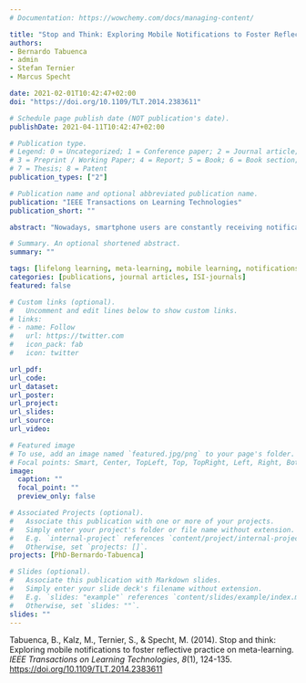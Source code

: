 ```yaml
---
# Documentation: https://wowchemy.com/docs/managing-content/

title: "Stop and Think: Exploring Mobile Notifications to Foster Reflective Practice on Meta-Learning"
authors: 
- Bernardo Tabuenca
- admin
- Stefan Ternier
- Marcus Specht

date: 2021-02-01T10:42:47+02:00
doi: "https://doi.org/10.1109/TLT.2014.2383611"

# Schedule page publish date (NOT publication's date).
publishDate: 2021-04-11T10:42:47+02:00

# Publication type.
# Legend: 0 = Uncategorized; 1 = Conference paper; 2 = Journal article;
# 3 = Preprint / Working Paper; 4 = Report; 5 = Book; 6 = Book section;
# 7 = Thesis; 8 = Patent
publication_types: ["2"]

# Publication name and optional abbreviated publication name.
publication: "IEEE Transactions on Learning Technologies"
publication_short: ""

abstract: "Nowadays, smartphone users are constantly receiving notifications from applications that provide feedback, as reminders, recommendations or announcements. Nevertheless, there is little research on the effects of mobile notifications to foster meta-learning. This paper explores the effectiveness of mobile notifications to foster reflection on meta-learning by presenting the results of two studies: 1) a formative study with 37 secondary school students offering a daily reflection and reporting exercise about their learning experience during the day; 2) an experiment involving 60 adults to read an eBook on energy-efficient driving for one hour. During that time, the participants received mobile notifications inviting them to reflect in-action. On the one hand, the results from the first study show that students do not have a habit of seeing themselves as learners and developing a “professional” awareness about their daily activity at work/school. On the other hand, the second study explores the effects of different notification types on knowledge gain and motivation. Results envision a higher knowledge gain and motivation for the group assigned with the least complex interactions with mobile devices during the reflection exercise. Finally, these results are discussed and important research questions for future research on mobile notifications are raised."

# Summary. An optional shortened abstract.
summary: ""

tags: [lifelong learning, meta-learning, mobile learning, notifications, reflection, seamless learning]
categories: [publications, journal articles, ISI-journals]
featured: false

# Custom links (optional).
#   Uncomment and edit lines below to show custom links.
# links:
# - name: Follow
#   url: https://twitter.com
#   icon_pack: fab
#   icon: twitter

url_pdf:
url_code:
url_dataset:
url_poster:
url_project:
url_slides:
url_source:
url_video:

# Featured image
# To use, add an image named `featured.jpg/png` to your page's folder. 
# Focal points: Smart, Center, TopLeft, Top, TopRight, Left, Right, BottomLeft, Bottom, BottomRight.
image:
  caption: ""
  focal_point: ""
  preview_only: false

# Associated Projects (optional).
#   Associate this publication with one or more of your projects.
#   Simply enter your project's folder or file name without extension.
#   E.g. `internal-project` references `content/project/internal-project/index.md`.
#   Otherwise, set `projects: []`.
projects: [PhD-Bernardo-Tabuenca]

# Slides (optional).
#   Associate this publication with Markdown slides.
#   Simply enter your slide deck's filename without extension.
#   E.g. `slides: "example"` references `content/slides/example/index.md`.
#   Otherwise, set `slides: ""`.
slides: ""
---
```


Tabuenca, B., Kalz, M., Ternier, S., & Specht, M. (2014). Stop and think: Exploring mobile notifications to foster reflective practice on meta-learning. *IEEE Transactions on Learning Technologies*, *8*(1), 124-135. https://doi.org/10.1109/TLT.2014.2383611